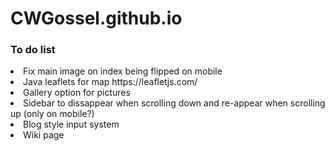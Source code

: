 # CWGossel.github.io
<h3>To do list</h3>
<li>Fix main image on index being flipped on mobile </li>
<li>Java leaflets for map https://leafletjs.com/</li>
<li>Gallery option for pictures</li>
<li>Sidebar to dissappear when scrolling down and re-appear when scrolling up (only on mobile?)</li>
<li>Blog style input system</li>
<li>Wiki page</li>
